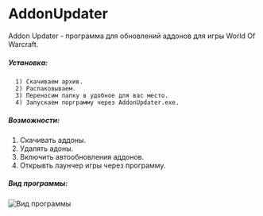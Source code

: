 # AddonUpdater
Addon Updater - программа для обновлений аддонов для игры World Of Warcraft.

##### Установка:
      1) Скачиваем архив.
      2) Распаковываем. 
      3) Переносим папку в удобное для вас место.
      4) Запускаем порграмму через AddonUpdater.exe.
      
##### Возможности:
  1) Скачивать аддоны.
  2) Удалять адоны.
  3) Включить автообновления аддонов.
  4) Открывть лаунчер игры через программу.

 ##### Вид программы:
 ![Вид программы](https://i.imgur.com/iZRVVfh.png)
